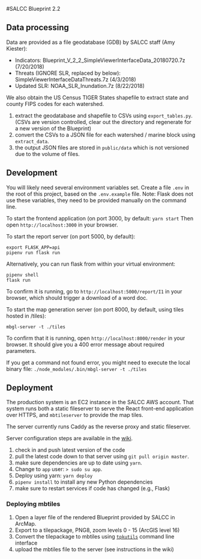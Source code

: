 #SALCC Blueprint 2.2


## Data processing

Data are provided as a file geodatabase (GDB) by SALCC staff (Amy Kiester):
* Indicators: Blueprint_V_2_2_SimpleViewerInterfaceData_20180720.7z (7/20/2018)
* Threats (IGNORE SLR, replaced by below): SimpleViewerInterfaceDataThreats.7z  (4/3/2018)
* Updated SLR: NOAA_SLR_Inundation.7z (8/22/2018)


We also obtain the US Census TIGER States shapefile to extract state and county FIPS codes for each watershed.

1. extract the geodatabase and shapefile to CSVs using `export_tables.py`.  (CSVs are version controlled, clear out the directory and regenerate for a new version of the Blueprint)
2. convert the CSVs to a JSON file for each watershed / marine block using `extract_data`.
3. the output JSON files are stored in `public/data` which is not versioned due to the volume of files.


## Development

You will likely need several environment variables set.  Create a file `.env` in the root of this project, based on the `.env.example` file.
Note: Flask does not use these variables, they need to be provided manually on the command line.

To start the frontend application (on port 3000, by default:
`yarn start`
Then open `http://localhost:3000` in your browser.

To start the report server (on port 5000, by default):
```
export FLASK_APP=api
pipenv run flask run
```
Alternatively, you can run flask from within your virtual environment:
```
pipenv shell
flask run
```

To confirm it is running, go to `http://localhost:5000/report/I1` in your browser, which should trigger a download of a word doc.


To start the map generation server (on port 8000, by default, using tiles hosted in /tiles):
```
mbgl-server -t ./tiles
```

To confirm that it is running, open `http://localhost:8000/render` in your browser.  It should give you a 400 error message about required parameters.

If you get a command not found error, you might need to execute the local binary file:
`./node_modules/.bin/mbgl-server -t ./tiles`


## Deployment

The production system is an EC2 instance in the SALCC AWS account.  That system runs both a static fileserver to serve
the React front-end application over HTTPS, and `mbtileserver` to provide the map tiles.

The server currently runs Caddy as the reverse proxy and static fileserver.

Server configuration steps are available in the [wiki](https://github.com/consbio/salcc_blueprint2/wiki).


1. check in and push latest version of the code
2. pull the latest code down to that server using `git pull origin master`.
3. make sure dependencies are up to date using `yarn`.
4. Change to `app` user: `> sudo su app`.
5. Deploy using yarn: `yarn deploy`
6. `pipenv install` to install any new Python dependencies
7. make sure to restart services if code has changed (e.g., Flask)



### Deploying mbtiles

1. Open a layer file of the rendered Blueprint provided by SALCC in ArcMap.
2. Export to a tilepackage, PNG8, zoom levels 0 - 15 (ArcGIS level 16)
3. Convert the tilepackage to mbtiles using [`tpkutils`](https://github.com/consbio/tpkutils) command line interface
4. upload the mbtiles file to the server (see instructions in the wiki) 


  